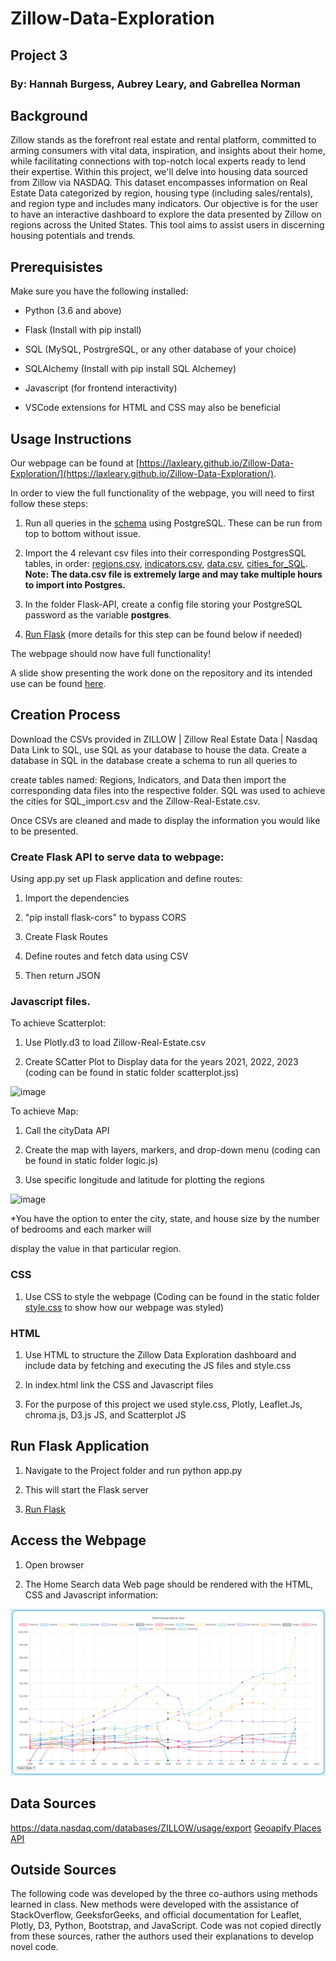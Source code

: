 # Zillow-Data-Exploration
## Project 3
### By: Hannah Burgess, Aubrey Leary, and Gabrellea Norman

## Background
Zillow stands as the forefront real estate and rental platform, committed to arming consumers with vital data, inspiration, and insights about their home, while facilitating connections with top-notch local 
experts ready to lend their expertise. Within this project, we'll delve into housing data sourced from Zillow via NASDAQ. This dataset encompasses information on Real Estate Data categorized by region, housing type 
(including sales/rentals), and region type and includes many indicators. Our objective is for the user to have an interactive dashboard to explore the data presented by Zillow on regions across the United States. 
This tool aims to assist users in discerning housing potentials and trends. 



## Prerequisistes 

Make sure you have the following installed:

- Python (3.6 and above)

- Flask (Install with pip install)

- SQL (MySQL, PostrgreSQL, or any other database of your choice)

- SQLAlchemy (Install with pip install SQL Alchemey)

- Javascript (for frontend interactivity)

* VSCode extensions for HTML and CSS may also be beneficial

## Usage Instructions
Our webpage can be found at [https://laxleary.github.io/Zillow-Data-Exploration/](https://laxleary.github.io/Zillow-Data-Exploration/).

In order to view the full functionality of the webpage, you will need to first follow these steps:

1. Run all queries in the [schema](schema.sql) using PostgreSQL. These can be run from top to bottom without issue.
2.  Import the 4 relevant csv files into their corresponding PostgresSQL tables, in order: [regions.csv](Data-Import/Resource-CSVs/regions.csv), [indicators.csv](Data-Import/Resource-CSVs/indicators.csv), [data.csv](https://data.nasdaq.com/tables/ZILLOW/ZILLOW-DATA/export), [cities_for_SQL](Data-Import/Resource-CSVs/cities_for_SQL_import.csv).
**Note: The data.csv file is extremely large and may take multiple hours to import into Postgres.**

3. In the folder Flask-API, create a config file storing your PostgreSQL password as the variable **postgres**.
4. [Run Flask](Flask-API/app.py) (more details for this step can be found below if needed)
   
The webpage should now have full functionality!

A slide show presenting the work done on the repository and its intended use can be found [here](https://docs.google.com/presentation/d/1Zi1szDj21tAhBGQp1SkIZv0P69IcVQ6u0K2kJKclElw/edit#slide=id.g28a22248245_12_8).


## Creation Process
Download the CSVs provided in ZILLOW | Zillow Real Estate Data | Nasdaq Data Link to SQL, use SQL as your database to house the data. Create a database in SQL in the database create a schema to run all queries to 

create tables named: Regions, Indicators, and Data then import the corresponding data files into the respective folder. SQL was used to achieve the cities for SQL_import.csv and the Zillow-Real-Estate.csv. 

Once CSVs are cleaned and made to display the information you would like to be presented. 


### Create Flask API to serve data to webpage: 

 Using app.py set up Flask application and define routes:
 
1. Import the dependencies
   
2. "pip install flask-cors" to bypass CORS

3. Create Flask Routes

4. Define routes and fetch data using CSV

5. Then return JSON

### Javascript files. 

To achieve Scatterplot: 

1. Use Plotly.d3 to load Zillow-Real-Estate.csv

2. Create SCatter Plot to Display data for the years 2021, 2022, 2023 (coding can be found in static folder scatterplot.jss)

![image](https://github.com/laxleary/Zillow-Data-Exploration/assets/130908954/81a83c58-c22f-43eb-b17d-b94e9b222111)

To achieve Map: 

1. Call the cityData API

2. Create the map with layers, markers, and drop-down menu (coding can be found in static folder logic.js)

3. Use specific longitude and latitude for plotting the regions

![image](https://github.com/laxleary/Zillow-Data-Exploration/assets/130908954/32d4e0a6-ce17-43c1-86c3-18c0690c7065)

*You have the option to enter the city, state, and house size by the number of bedrooms and each marker will

display the value in that particular region.


### CSS
1. Use CSS to style the webpage (Coding can be found in the static folder [style.css](style.css) to show how our webpage was styled)

### HTML 

1. Use HTML to structure the Zillow Data Exploration dashboard and include data by fetching and executing the JS files and style.css

2. In index.html link the CSS and Javascript files

3. For the purpose of this project we used style.css, Plotly, Leaflet.Js, chroma.js, D3.js JS, and Scatterplot JS


## Run Flask Application

1. Navigate to the Project folder and run python app.py

2. This will start the Flask server

3. [Run Flask](Flask-API/app.py)


## Access the Webpage
1. Open browser

2. The Home Search data Web page should be rendered with the HTML, CSS and Javascript information:

   
![image](demo_images/line_chart.png)



## Data Sources
https://data.nasdaq.com/databases/ZILLOW/usage/export
[Geoapify Places API](https://apidocs.geoapify.com/playground/places/)

## Outside Sources
The following code was developed by the three co-authors using methods learned in class. New methods were developed with the assistance of StackOverflow, GeeksforGeeks, and official documentation for Leaflet, Plotly,
D3, Python, Bootstrap, and JavaScript. Code was not copied directly from these sources, rather the authors used their explanations to develop novel code. 
